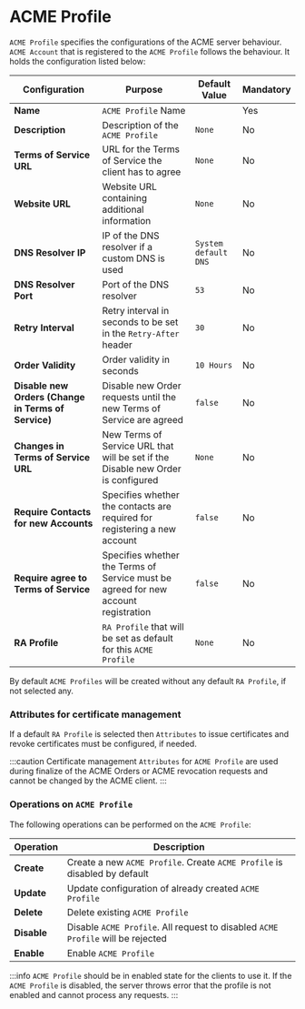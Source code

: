 # ACME Profile

`ACME Profile` specifies the configurations of the ACME server behaviour. `ACME Account` that is registered to the `ACME Profile` follows the behaviour.
 It holds the configuration listed below:

| Configuration                                  | Purpose                                                                              | Default Value        | Mandatory                                     |
| ---------------------------------------------- | ------------------------------------------------------------------------------------ | -------------------- | --------------------------------------------- |
| **Name**                                           | `ACME Profile` Name                                                                  |                      | <span class="badge badge--success">Yes</span> |
| **Description**                                    | Description of the `ACME Profile`                                                   | `None`               | <span class="badge badge--danger">No</span>   |
| **Terms of Service URL**                           | URL for the Terms of Service the client has to agree                                 | `None`               | <span class="badge badge--danger">No</span>   |
| **Website URL**                                    | Website URL containing additional information                                        | `None`               | <span class="badge badge--danger">No</span>   |
| **DNS Resolver IP**                                | IP of the DNS resolver if a custom DNS is used                                   | `System default DNS` | <span class="badge badge--danger">No</span>   |
| **DNS Resolver Port**                              | Port of the DNS resolver                                                             | `53`                 | <span class="badge badge--danger">No</span>   |
| **Retry Interval**                                 | Retry interval in seconds to be set in the `Retry-After` header                                    | `30`                 | <span class="badge badge--danger">No</span>   |
| **Order Validity**                                       | Order validity in seconds                                                                       | `10 Hours`           | <span class="badge badge--danger">No</span>   |
| **Disable new Orders (Change in Terms of Service)** | Disable new Order requests until the new Terms of Service are agreed                            | `false`              | <span class="badge badge--danger">No</span>   |
| **Changes in Terms of Service URL**                | New Terms of Service URL that will be set if the Disable new Order is configured    | `None`               | <span class="badge badge--danger">No</span>   |
| **Require Contacts for new Accounts**              | Specifies whether the contacts are required for registering a new account        | `false`              | <span class="badge badge--danger">No</span>   |
| **Require agree to Terms of Service**              | Specifies whether the Terms of Service must be agreed for new account registration | `false`              | <span class="badge badge--danger">No</span>   |
| **RA Profile**                                     | `RA Profile` that will be set as default for this `ACME Profile`                | `None`               | <span class="badge badge--danger">No</span>   |

By default `ACME Profiles` will be created without any default `RA Profile`, if not selected any.

### Attributes for certificate management

If a default `RA Profile` is selected then `Attributes` to issue certificates and revoke certificates must be configured, if needed.

:::caution
Certificate management `Attributes` for `ACME Profile` are used during finalize of the ACME Orders or ACME revocation requests and cannot be changed by the ACME client.
:::

### Operations on `ACME Profile`

The following operations can be performed on the `ACME Profile`:

| Operation | Description |
| --------- | ----------- |
| **Create** | Create a new `ACME Profile`. Create `ACME Profile` is disabled by default |
| **Update**   | Update configuration of already created `ACME Profile` |
| **Delete**   | Delete existing `ACME Profile` |
| **Disable**   | Disable `ACME Profile`. All request to disabled `ACME Profile` will be rejected |
| **Enable**   | Enable `ACME Profile`|

:::info
`ACME Profile` should be in enabled state for the clients to use it. If the `ACME Profile` is disabled, the server throws error that the profile is not enabled and cannot process any requests.
:::

